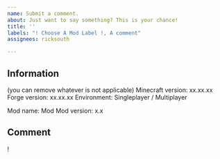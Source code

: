 ```yaml
---
name: Submit a comment.
about: Just want to say something? This is your chance!
title: ''
labels: "! Choose A Mod Label !, A comment"
assignees: ricksouth

---
```


## **Information**
(you can remove whatever is not applicable)
Minecraft version: xx.xx.xx
Forge version: xx.xx.xx
Environment: Singleplayer / Multiplayer

Mod name: Mod
Mod version: x.x


## **Comment**
!
